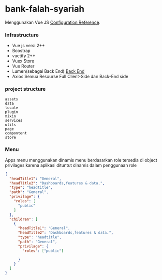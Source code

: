 # bank-falah-syariah
Menggunakan Vue JS  [Configuration Reference](https://cli.vuejs.org/config/).

### Infrastructure
-  Vue js versi 2++
-  Boostrap 
-  vuetify 2++
-  Vuex Store
-  Vue Router
-  Lumen(sebagai Back End) [Back End](https://github.com/rochman25/aksioma_service)
-  Axios
Semua Resourse Full Client-Side dan Back-End side

### project structure

```text
assets
data
locale
plugin
mixin
services
utils
page
compontent
store
```

### Menu
Apps menu menggunakan dinamis menu berdasarkan role tersedia di object privilages
karena aplikasi dituntut dinamis dalam penggunaan role

```json
{
  "headTitle1": "General",
  "headTitle2": "Dashboards,features & data.",
  "type": "headtitle",
  "path": "General",
  "privilage": {
    "roles": [
      "public"
    ]
  },
  "children": [
    {
      "headTitle1": "General",
      "headTitle2": "Dashboards,features & data.",
      "type": "headtitle",
      "path": "General",
      "privilage": {
        "roles": ["public"]

      }
    }
  ]
}
```
